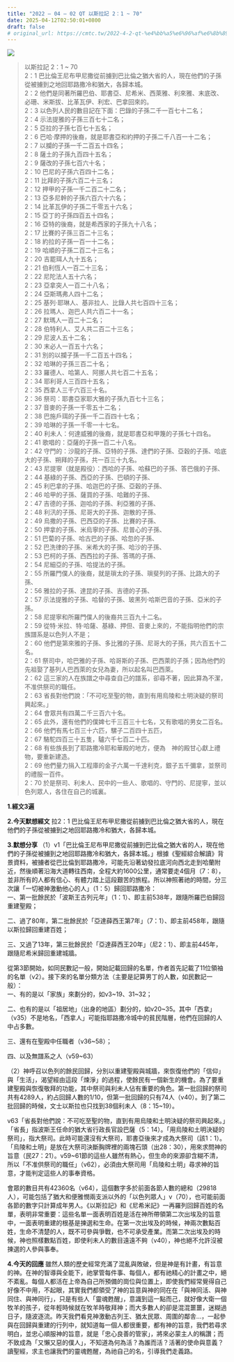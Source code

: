 ```yaml
---
title: "2022 – 04 – 02 QT 以斯拉記 2：1 ~ 70"
date: 2025-04-12T02:50:01+0800
draft: false
# original_url: https://cmtc.tw/2022-4-2-qt-%e4%bb%a5%e6%96%af%e6%8b%89%e8%a8%98-2%ef%bc%9a1-70
---
```


![](/images/qt.jpg)
> 以斯拉記 2：1 ~ 70  
> 2：1 巴比倫王尼布甲尼撒從前擄到巴比倫之猶大省的人，現在他們的子孫從被擄到之地回耶路撒冷和猶大，各歸本城。  
> 2：2 他們是同著所羅巴伯、耶書亞、尼希米、西萊雅、利來雅、末底改、必珊、米斯拔、比革瓦伊、利宏、巴拿回來的。  
> 2：3 以色列人民的數目記在下面：巴錄的子孫二千一百七十二名；  
> 2：4 示法提雅的子孫三百七十二名；  
> 2：5 亞拉的子孫七百七十五名；  
> 2：6 巴哈‧摩押的後裔，就是耶書亞和約押的子孫二千八百一十二名；  
> 2：7 以攔的子孫一千二百五十四名；  
> 2：8 薩土的子孫九百四十五名；  
> 2：9 薩改的子孫七百六十名；  
> 2：10 巴尼的子孫六百四十二名；  
> 2：11 比拜的子孫六百二十三名；  
> 2：12 押甲的子孫一千二百二十二名；  
> 2：13 亞多尼幹的子孫六百六十六名；  
> 2：14 比革瓦伊的子孫二千零五十六名；  
> 2：15 亞丁的子孫四百五十四名；  
> 2：16 亞特的後裔，就是希西家的子孫九十八名；  
> 2：17 比賽的子孫三百二十三名；  
> 2：18 約拉的子孫一百一十二名；  
> 2：19 哈順的子孫二百二十三名；  
> 2：20 吉罷珥人九十五名；  
> 2：21 伯利恆人一百二十三名；  
> 2：22 尼陀法人五十六名；  
> 2：23 亞拿突人一百二十八名；  
> 2：24 亞斯瑪弗人四十二名；  
> 2：25 基列‧耶琳人、基非拉人、比錄人共七百四十三名；  
> 2：26 拉瑪人、迦巴人共六百二十一名；  
> 2：27 默瑪人一百二十二名；  
> 2：28 伯特利人、艾人共二百二十三名；  
> 2：29 尼波人五十二名；  
> 2：30 末必人一百五十六名；  
> 2：31 別的以攔子孫一千二百五十四名；  
> 2：32 哈琳的子孫三百二十名；  
> 2：33 羅德人、哈第人、阿挪人共七百二十五名；  
> 2：34 耶利哥人三百四十五名；  
> 2：35 西拿人三千六百三十名。  
> 2：36 祭司：耶書亞家耶大雅的子孫九百七十三名；  
> 2：37 音麥的子孫一千零五十二名；  
> 2：38 巴施戶珥的子孫一千二百四十七名；  
> 2：39 哈琳的子孫一千零一十七名。  
> 2：40 利未人：何達威雅的後裔，就是耶書亞和甲篾的子孫七十四名。  
> 2：41 歌唱的：亞薩的子孫一百二十八名。  
> 2：42 守門的：沙龍的子孫、亞特的子孫、達們的子孫、亞穀的子孫、哈底大的子孫、朔拜的子孫，共一百三十九名。  
> 2：43 尼提寧（就是殿役）：西哈的子孫、哈蘇巴的子孫、答巴俄的子孫、  
> 2：44 基綠的子孫、西亞的子孫、巴頓的子孫、  
> 2：45 利巴拿的子孫、哈迦巴的子孫、亞穀的子孫、  
> 2：46 哈甲的子孫、薩買的子孫、哈難的子孫、  
> 2：47 吉德的子孫、迦哈的子孫、利亞雅的子孫、  
> 2：48 利汛的子孫、尼哥大的子孫、迦散的子孫、  
> 2：49 烏撒的子孫、巴西亞的子孫、比賽的子孫、  
> 2：50 押拿的子孫、米烏寧的子孫、尼普心的子孫、  
> 2：51 巴蔔的子孫、哈古巴的子孫、哈忽的子孫、  
> 2：52 巴洗律的子孫、米希大的子孫、哈沙的子孫、  
> 2：53 巴柯的子孫、西西拉的子孫、答瑪的子孫、  
> 2：54 尼細亞的子孫、哈提法的子孫。  
> 2：55 所羅門僕人的後裔，就是瑣太的子孫、瑣斐列的子孫、比路大的子孫、  
> 2：56 雅拉的子孫、達昆的子孫、吉德的子孫、  
> 2：57 示法提雅的子孫、哈替的子孫、玻黑列‧哈斯巴音的子孫、亞米的子孫。  
> 2：58 尼提寧和所羅門僕人的後裔共三百九十二名。  
> 2：59 從特‧米拉、特‧哈薩、基綠、押但、音麥上來的，不能指明他們的宗族譜系是以色列人不是；  
> 2：60 他們是第來雅的子孫、多比雅的子孫、尼哥大的子孫，共六百五十二名。  
> 2：61 祭司中，哈巴雅的子孫、哈哥斯的子孫、巴西萊的子孫；因為他們的先祖娶了基列人巴西萊的女兒為妻，所以起名叫巴西萊。  
> 2：62 這三家的人在族譜之中尋查自己的譜系，卻尋不著，因此算為不潔，不准供祭司的職任。  
> 2：63 省長對他們說：「不可吃至聖的物，直到有用烏陵和土明決疑的祭司興起來。」  
> 2：64 會眾共有四萬二千三百六十名。  
> 2：65 此外，還有他們的僕婢七千三百三十七名，又有歌唱的男女二百名。  
> 2：66 他們有馬七百三十六匹，騾子二百四十五匹，  
> 2：67 駱駝四百三十五隻，驢六千七百二十匹。  
> 2：68 有些族長到了耶路撒冷耶和華殿的地方，便為　神的殿甘心獻上禮物，要重新建造。  
> 2：69 他們量力捐入工程庫的金子六萬一千達利克，銀子五千彌拿，並祭司的禮服一百件。  
> 2：70 於是祭司、利未人、民中的一些人、歌唱的、守門的、尼提寧，並以色列眾人，各住在自己的城裏。

**1.經文3遍**

**2.今天默想經文**
拉2：1 巴比倫王尼布甲尼撒從前擄到巴比倫之猶大省的人，現在他們的子孫從被擄到之地回耶路撒冷和猶大，各歸本城。

**3.默想分享**
（1）v1「巴比倫王尼布甲尼撒從前擄到巴比倫之猶大省的人，現在他們的子孫從被擄到之地回耶路撒冷和猶大，各歸本城。」根據《聖經綜合解讀》背景資料，被擄者從巴比倫到耶路撒冷，可能先沿著幼發拉底河向西北走到哈蘭附近，然後順著沿海大道轉往西南，全程大約1600公里，通常要走4個月（7：8），並非所有的人都有信心、有體力踏上這段艱苦的旅程。所以神照著祂的時間，分三次讓「一切被神激動他心的人」（1：5）歸回耶路撒冷：  
一、第一批餘民於「波斯王古列元年」（1：1）、即主前538年，跟隨所羅巴伯歸回重建聖殿；

二、過了80年，第二批餘民於「亞達薛西王第7年」（7：1）、即主前458年，跟隨以斯拉歸回重建百姓；

三、又過了13年，第三批餘民於「亞達薛西王20年」（尼2：1）、即主前445年，跟隨尼希米歸回重建城牆。

從第3節開始，如同民數記一般，開始記載回歸的名單，作者首先記載了11位領袖的名單（v2）。接下來的名單分類方法（主要是記算男丁的人數，如民數記一般）：  
一、有的是以「家族」來劃分的，如v3\~19、31\~32；

二、也有的是以「祖居地」（出身的地區）劃分的，如v20\~35。其中「西拿」（v35）不是地名，「西拿人」可能指耶路撒冷城中的貧民階層，他們在回歸的人中占多數。

三、還有在聖殿中任職者（v36\~58）；

四、以及無譜系之人（v59\~63）

（2）神呼召以色列的餘民回歸，分別以重建聖殿與城牆，來恢復他們的「信仰」與「生活」，渴望經由這段「煉淨」的過程，使餘民有一個新生的機會。為了要重建聖殿與恢復敬拜的功能，其中祭司與利未人佔有重要的角色。第一批回歸的祭司共有4289人，約占回歸人數的1/10，但第一批回歸的只有74人（v40）。到了第二批回歸的時候，文士以斯拉也只找到38個利未人（8：15\~19）。

v63「省長對他們說：不可吃至聖的物，直到有用烏陵和土明決疑的祭司興起來。」「省長」指波斯王任命的猶大省行政長官設巴薩（5：14）。「用烏陵和土明決疑的祭司」，指大祭司。此時可能還沒有大祭司，耶書亞後來才成為大祭司（該1：1）。「烏陵和土明」是放在大祭司決斷胸牌裡的兩塊石頭（出28：30），用來求問神的旨意（民27：21）。v59\~61節的這些人雖然有熱心，但生命的來源卻含糊不清，所以「不准供祭司的職任」（v62），必須由大祭司用「烏陵和土明」尋求神的旨意，才能判定這些人的事奉資格。

會眾的數目共有42360名（v64），這個數字多於前面各節人數的總和（29818人），可能包括了猶大和便雅憫兩支派以外的「以色列眾人」v（70），也可能前面各節的數字只計算成年男人。《以斯拉記》和《尼希米記》一再羅列回歸百姓的名單，表明非常重要：這些名單一面表明百姓是活在神所帶領第二次出埃及的旨意中，一面表明重建的根基是揀選和生命。在第一次出埃及的時候，神兩次數點百姓，生命不清楚的人，既不可參與爭戰，也不可承受產業。而第二次出埃及的時候，神也照樣數點百姓，即使利未人的數目遠遠不夠（v40），神也絕不允許沒被揀選的人參與事奉。

**4.今天的回應**
雖然人類的歷史經常充滿了混亂與敗破，但是神是有計畫，有旨意的神。在神的智導與全能下，祂掌管每件事、每個人，都有祂精心的計畫之中，絕不紊亂。每個人都活在上帝為自己所預備的崗位與位置上，即使我們經常覺得自己好像不中用，不起眼，其實我們都領受了神的旨意與神的同在在「與神同活、與神同住、與神同行」，只是有些人「靈魂甦醒」，意識到這一點而己，就好像大衛一個牧羊的孩子，從年輕時候就在牧羊時敬拜神；而大多數人的卻是混混噩噩，迷糊過日子，隨波逐流。昨天我們看見神激動古列王、猶太民眾、周圍的鄰舎…，一起參與在回歸與重建的行列中，就知道每一個人都很重要，都有神的旨意，我們若尋求明白，並忠心順服神的旨意，就是「忠心良善的管家」，將來必蒙主人的稱讚；而不致成為「又懶又惡的僕人」，不知道為何為活？為誰而活？活著的使命與意義？讀聖經，求主也讓我們的靈魂甦醒，為祂自己的名，引導我們走義路。
